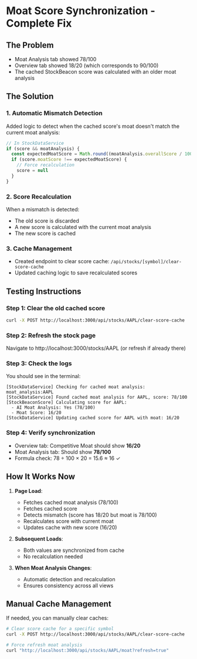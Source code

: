 # Moat Score Synchronization - Complete Fix

## The Problem
- Moat Analysis tab showed 78/100
- Overview tab showed 18/20 (which corresponds to 90/100)
- The cached StockBeacon score was calculated with an older moat analysis

## The Solution

### 1. Automatic Mismatch Detection
Added logic to detect when the cached score's moat doesn't match the current moat analysis:
```typescript
// In StockDataService
if (score && moatAnalysis) {
  const expectedMoatScore = Math.round((moatAnalysis.overallScore / 100) * 20)
  if (score.moatScore !== expectedMoatScore) {
    // Force recalculation
    score = null
  }
}
```

### 2. Score Recalculation
When a mismatch is detected:
- The old score is discarded
- A new score is calculated with the current moat analysis
- The new score is cached

### 3. Cache Management
- Created endpoint to clear score cache: `/api/stocks/[symbol]/clear-score-cache`
- Updated caching logic to save recalculated scores

## Testing Instructions

### Step 1: Clear the old cached score
```bash
curl -X POST http://localhost:3000/api/stocks/AAPL/clear-score-cache
```

### Step 2: Refresh the stock page
Navigate to http://localhost:3000/stocks/AAPL (or refresh if already there)

### Step 3: Check the logs
You should see in the terminal:
```
[StockDataService] Checking for cached moat analysis: moat_analysis:AAPL
[StockDataService] Found cached moat analysis for AAPL, score: 78/100
[StockBeaconScore] Calculating score for AAPL:
  - AI Moat Analysis: Yes (78/100)
  - Moat Score: 16/20
[StockDataService] Updating cached score for AAPL with moat: 16/20
```

### Step 4: Verify synchronization
- Overview tab: Competitive Moat should show **16/20**
- Moat Analysis tab: Should show **78/100**
- Formula check: 78 ÷ 100 × 20 = 15.6 ≈ 16 ✓

## How It Works Now

1. **Page Load**: 
   - Fetches cached moat analysis (78/100)
   - Fetches cached score
   - Detects mismatch (score has 18/20 but moat is 78/100)
   - Recalculates score with current moat
   - Updates cache with new score (16/20)

2. **Subsequent Loads**:
   - Both values are synchronized from cache
   - No recalculation needed

3. **When Moat Analysis Changes**:
   - Automatic detection and recalculation
   - Ensures consistency across all views

## Manual Cache Management

If needed, you can manually clear caches:
```bash
# Clear score cache for a specific symbol
curl -X POST http://localhost:3000/api/stocks/AAPL/clear-score-cache

# Force refresh moat analysis
curl "http://localhost:3000/api/stocks/AAPL/moat?refresh=true"
```
